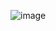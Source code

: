 ![image](https://github.com/companyakis/algo-trading-mql5/assets/77589867/58916656-eca8-431e-8fce-78f5351b910a)
